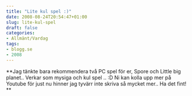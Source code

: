 ```yaml
---
title: "Lite kul spel :)"
date: 2008-08-24T20:54:47+01:00
slug: lite-kul-spel
draft: false
categories:
- Allmänt/Vardag
tags:
- blogg.se
- 2008
---
```

**Jag tänkte bara rekommendera två PC spel för er, Spore och Little big planet.. Verkar som mysiga och kul spel .. :D Ni kan kolla upp mer på Youtube för just nu hinner jag tyvärr inte skriva så mycket mer.. Ha det fint!  
**